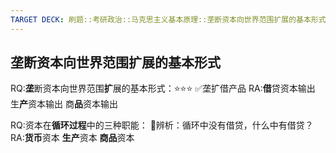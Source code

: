 ```yaml
---
TARGET DECK: 刷题::考研政治::马克思主义基本原理::垄断资本向世界范围扩展的基本形式
---
```

## 垄断资本向世界范围扩展的基本形式
RQ:**垄**断资本向世界范围**扩**展的基本形式：⭐⭐⭐
✅垄扩借产品
RA:**借**贷资本输出
生**产**资本输出
商**品**资本输出


RQ:资本在**循环过程**中的三种职能：
🔺辨析：循环中没有借贷，什么中有借贷？
RA:**货币**资本
**生产**资本
**商品**资本
